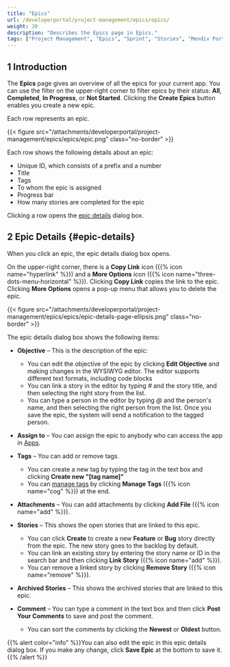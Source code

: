 ```yaml
---
title: "Epics"
url: /developerportal/project-management/epics/epics/
weight: 30
description: "Describes the Epics page in Epics."
tags: ["Project Management", "Epics", "Sprint", "Stories", "Mendix Portal"]
---
```


## 1 Introduction

The **Epics** page gives an overview of all the epics for your current app. You can use the filter on the upper-right corner to filter epics by their status: **All**, **Completed**, **In Progress**, or **Not Started**. Clicking the **Create Epics** button enables you create a new epic.

Each row represents an epic. 

{{< figure src="/attachments/developerportal/project-management/epics/epics/epic.png" class="no-border" >}}

Each row shows the following details about an epic:

* Unique ID, which consists of a prefix and a number
* Title
* Tags
* To whom the epic is assigned
* Progress bar
* How many stories are completed for the epic

Clicking a row opens the [epic details](#epic-details) dialog box.

## 2 Epic Details {#epic-details}

When you click an epic, the epic details dialog box opens. 

On the upper-right corner, there is a **Copy Link** icon ({{% icon name="hyperlink" %}}) and a **More Options** icon ({{% icon name="three-dots-menu-horizontal" %}}). Clicking **Copy Link** copies the link to the epic. Clicking **More Options** opens a pop-up menu that allows you to delete the epic.

{{< figure src="/attachments/developerportal/project-management/epics/epics/epic-details-page-ellipsis.png" class="no-border" >}}

The epic details dialog box shows the following items:

* **Objective** – This is the description of the epic:
    * You can edit the objective of the epic by clicking **Edit Objective** and making changes in the WYSIWYG editor. The editor supports different text formats, including code blocks
    * You can link a story in the editor by typing *#* and the story title, and then selecting the right story from the list.
    * You can type a person in the editor by typing *@* and the person's name, and then selecting the right person from the list. Once you save the epic, the system will send a notification to the tagged person.

* **Assign to** – You can assign the epic to anybody who can access the app in [Apps](https://sprintr.home.mendix.com/).
* **Tags** – You can add or remove tags.
    * You can create a new tag by typing the tag in the text box and clicking **Create new "[tag name]"**
    * You can [manage tags](/developerportal/project-management/epics/planning/#manage-tags) by clicking **Manage Tags** ({{% icon name="cog" %}}) at the end.

* **Attachments** – You can add attachments by clicking **Add File** ({{% icon name="add" %}}).
* **Stories** – This shows the open stories that are linked to this epic.
    * You can click **Create** to create a new **Feature** or **Bug** story directly from the epic. The new story goes to the backlog by default.
    * You can link an existing story by entering the story name or ID in the search bar and then clicking **Link Story** ({{% icon name="add" %}}).
    * You can remove a linked story by clicking **Remove Story** ({{% icon name="remove" %}}).

* **Archived Stories** – This shows the archived stories that are linked to this epic.
* **Comment** – You can type a comment in the text box and then click **Post Your Comments** to save and post the comment.
    * You can sort the comments by clicking the **Newest** or **Oldest** button.

{{% alert color="info" %}}You can also edit the epic in this epic details dialog box. If you make any change, click **Save Epic** at the bottom to save it.{{% /alert %}}

